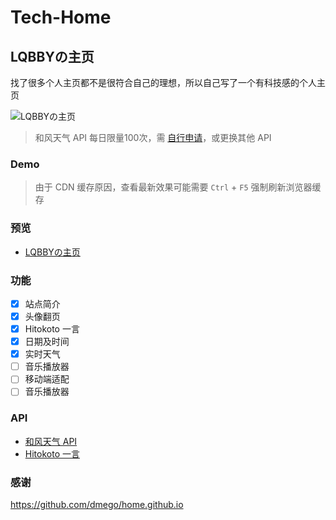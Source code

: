 # Tech-Home

<p>
<strong><h2>LQBBYの主页</h2></strong>
找了很多个人主页都不是很符合自己的理想，所以自己写了一个有科技感的个人主页
</p>

![LQBBYの主页](https://tc.lqbby.com/lqbby/2022/06/12/62a5ad34a4db0.webp)

>和风天气 API 每日限量100次，需 [自行申请](https://dev.qweather.com/)，或更换其他 API

### Demo
>由于 CDN 缓存原因，查看最新效果可能需要 `Ctrl` + `F5` 强制刷新浏览器缓存

### 预览
- [LQBBYの主页](https://www.lqbby.com)

### 功能

- [x] 站点简介
- [x] 头像翻页
- [x] Hitokoto 一言
- [x] 日期及时间
- [x] 实时天气
- [ ] 音乐播放器
- [ ] 移动端适配
- [ ] 音乐播放器

### API

* [和风天气 API](https://dev.qweather.com/)
* [Hitokoto 一言](https://hitokoto.cn/)

### 感谢

https://github.com/dmego/home.github.io
